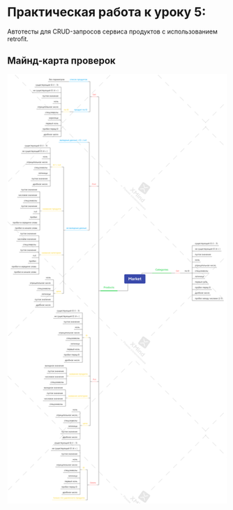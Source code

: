 # Практическая работа к уроку 5:

Автотесты для CRUD-запросов сервиса продуктов с использованием retrofit.

## Майнд-карта проверок
![xmind](https://github.com/sv3tlana742/retrofitLesson/blob/master/src/resources/Market.png "Optional title")
